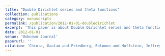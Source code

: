 ```yaml
---
title: "Double Dirichlet series and theta functions"
collection: publications
category: manuscripts
permalink: /publication/2012-01-01-doubledirichlet
excerpt: 'This paper is about Double Dirichlet series and theta functions.'
date: 2012-01-01
venue: 'Unknown Journal'
paperurl: ''
citation: 'Chinta, Gautam and Friedberg, Solomon and Hoffstein, Jeffrey. (2012). &quot;Double Dirichlet series and theta functions.&quot; <i>Unknown Journal</i>. 9().'
---
```

